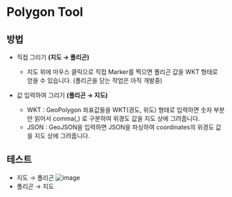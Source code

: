 # Polygon Tool

## 방법
- 직접 그리기 **(지도 → 폴리곤)**
  - 지도 위에 마우스 클릭으로 직접 Marker를 찍으면 폴리곤 값을 WKT 형태로 얻을 수 있습니다. (폴리곤을 닫는 작업은 아직 개발중)

- 값 입력하여 그리기 **(폴리곤 → 지도)**
  - WKT : GeoPolygon 좌표값들을 WKT(경도, 위도) 형태로 입력하면 숫자 부분만 읽어서 comma(,) 로 구분하여 위경도 값을 지도 상에 그려줍니다.
  - JSON : GeoJSON을 입력하면 JSON을 파싱하여 coordinates의 위경도 값을 지도 상에 그려줍니다.

## 테스트
- 지도 → 폴리곤
![image](https://user-images.githubusercontent.com/30275955/164215022-7c9dab13-b7d0-4dc3-af6f-8fb9c62b43d2.png)
- 폴리곤 → 지도

